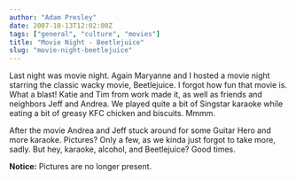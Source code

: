 ```yaml
---
author: "Adam Presley"
date: 2007-10-13T12:02:00Z
tags: ["general", "culture", "movies"]
title: "Movie Night - Beetlejuice"
slug: "movie-night-beetlejuice"
---
```


Last night was movie night. Again Maryanne and I hosted a movie night
starring the classic wacky movie, Beetlejuice. I forgot how fun that
movie is. What a blast! Katie and Tim from work made it, as well as
friends and neighbors Jeff and Andrea. We played quite a bit of Singstar
karaoke while eating a bit of greasy KFC chicken and biscuits. Mmmm.

After the movie Andrea and Jeff stuck around for some Guitar Hero and
more karaoke. Pictures? Only a few, as we kinda just forgot to take
more, sadly. But hey, karaoke, alcohol, and Beetlejuice? Good times.

**Notice:** Pictures are no longer present.
